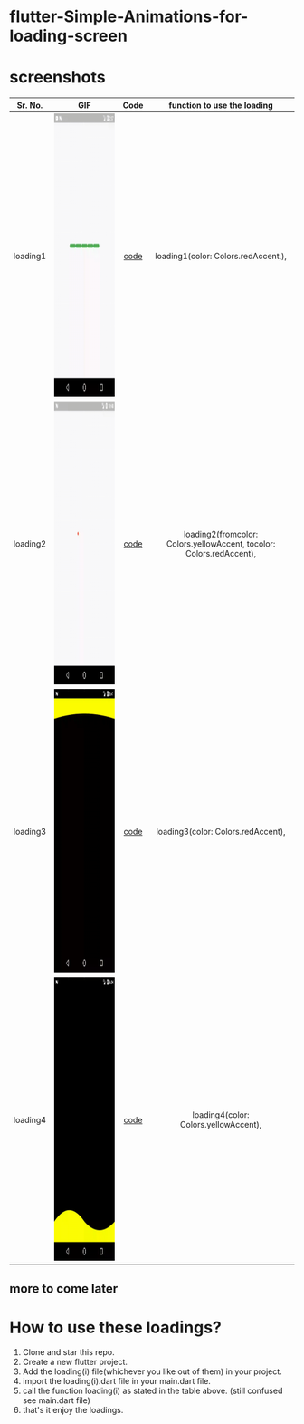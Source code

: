 # flutter-Simple-Animations-for-loading-screen

# screenshots
|Sr. No. |GIF |Code| function to use the loading|
:----------:|:-----------:|:-------------:|:------------:
loading1 |<img src="https://github.com/Tushargupta9800/flutter-Simple-Animations-for-loading-screen/blob/master/screenshot/loading1.gif" height="500em" />|[code](https://github.com/Tushargupta9800/flutter-Simple-Animations-for-loading-screen/blob/master/loading1.dart) | loading1(color: Colors.redAccent,),
| loading2 | <img src="https://github.com/Tushargupta9800/flutter-Simple-Animations-for-loading-screen/blob/master/screenshot/loading2.gif" height="500em" /> | [code](https://github.com/Tushargupta9800/flutter-Simple-Animations-for-loading-screen/blob/master/loading2.dart) |  loading2(fromcolor: Colors.yellowAccent, tocolor: Colors.redAccent),
| loading3 | <img src="https://github.com/Tushargupta9800/flutter-Simple-Animations-for-loading-screen/blob/master/screenshot/loading3.gif" height="500em" /> | [code](https://github.com/Tushargupta9800/flutter-Simple-Animations-for-loading-screen/blob/master/loading3.dart) | loading3(color: Colors.redAccent),
| loading4 | <img src="https://github.com/Tushargupta9800/flutter-Simple-Animations-for-loading-screen/blob/master/screenshot/loading4.gif" height="500em" /> | [code](https://github.com/Tushargupta9800/flutter-Simple-Animations-for-loading-screen/blob/master/loading4.dart) | loading4(color: Colors.yellowAccent),


## more to come later

# How to use these loadings?
1) Clone and star this repo.
2) Create a new flutter project.
3) Add the loading(i) file(whichever you like out of them) in your project.
4) import the loading(i).dart file in your main.dart file.
5) call the function loading(i) as stated in the table above. (still confused see main.dart file)
6) that's it enjoy the loadings.
